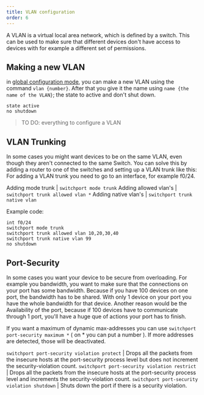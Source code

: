 ```yaml
---
title: VLAN configuration
order: 6
---
```


A VLAN is a virtual local area network, which is defined by a switch. This can be used to make sure that different devices don't have access to devices with for example a different set of permissions.

## Making a new VLAN

in [global configuration mode](#global-configuration-mode), you can make a new VLAN using the command `vlan {number}`. After that you give it the name using `name {the name of the VLAN}`; the state to active and don't shut down.

```
state active
no shutdown
```

> TO DO: everything to configure a VLAN

## VLAN Trunking

In some cases you might want devices to be on the same VLAN, even though they aren't connected to the same Switch. You can solve this by adding a router to one of the switches and setting up a VLAN trunk like this:
For adding a VLAN trunk you need to go to an interface, for example f0/24.

Adding mode trunk | `switchport mode trunk`
Adding allowed vlan's | `switchport trunk allowed vlan *`
Adding native vlan's | `switchport trunk native vlan `

Example code:

```
int f0/24
switchport mode trunk
switchport trunk allowed vlan 10,20,30,40
switchport trunk native vlan 99
no shutdown
```

## Port-Security

In some cases you want your device to be secure from overloading. For example you bandwidth, you want to make sure that the connections on your port has some bandwidth. Because if you have 100 devices on one port, the bandwidth has to be shared. With only 1 device on your port you have the whole bandwidth for that device. Another reason would be the Availability of the port, because if 100 devices have to communicate through 1 port, you'll have a huge que of actions your port has to finish.

If you want a maximum of dynamic max-addresses you can use `switchport port-security maximum *` ( on * you can put a number ). If more addresses are detected, those will be deactivated.

`switchport port-security violation protect` | Drops all the packets from the insecure hosts at the port-security process level but does not increment the security-violation count.
`switchport port-security violation restrict` | Drops all the packets from the insecure hosts at the port-security process level and increments the security-violation count.
`switchport port-security violation shutdown` | Shuts down the port if there is a security violation.
